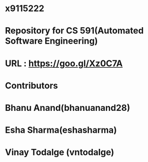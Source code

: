 # x9115222
# Repository for CS 591(Automated Software Engineering)
# URL : https://goo.gl/Xz0C7A
# Contributors
#      Bhanu Anand(bhanuanand28)
#      Esha Sharma(eshasharma)
#      Vinay Todalge (vntodalge)
